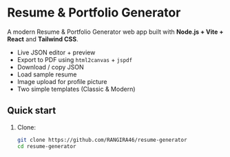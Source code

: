 # Resume & Portfolio Generator

A modern Resume & Portfolio Generator web app built with **Node.js + Vite + React** and **Tailwind CSS**.
- Live JSON editor + preview
- Export to PDF using `html2canvas` + `jspdf`
- Download / copy JSON
- Load sample resume
- Image upload for profile picture
- Two simple templates (Classic & Modern)

## Quick start

1. Clone:
   ```bash
   git clone https://github.com/RANGIRA46/resume-generator
   cd resume-generator
